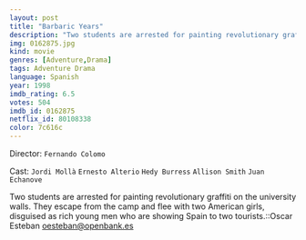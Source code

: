 ```yaml
---
layout: post
title: "Barbaric Years"
description: "Two students are arrested for painting revolutionary graffiti on the university walls. They escape from the camp and flee with two American girls, disguised as rich young men who are showing Spain to two tourists..."
img: 0162875.jpg
kind: movie
genres: [Adventure,Drama]
tags: Adventure Drama 
language: Spanish
year: 1998
imdb_rating: 6.5
votes: 504
imdb_id: 0162875
netflix_id: 80108338
color: 7c616c
---
```

Director: `Fernando Colomo`  

Cast: `Jordi Mollà` `Ernesto Alterio` `Hedy Burress` `Allison Smith` `Juan Echanove` 

Two students are arrested for painting revolutionary graffiti on the university walls. They escape from the camp and flee with two American girls, disguised as rich young men who are showing Spain to two tourists.::Oscar Esteban <oesteban@openbank.es>